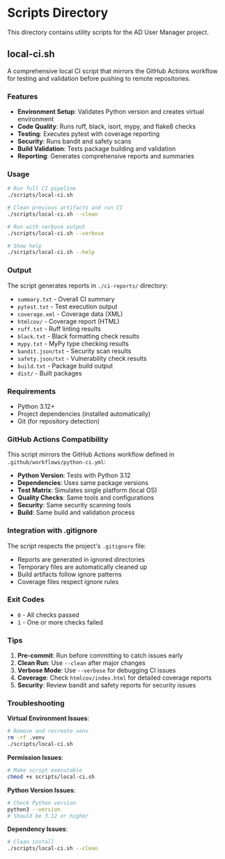 # Scripts Directory

This directory contains utility scripts for the AD User Manager project.

## local-ci.sh

A comprehensive local CI script that mirrors the GitHub Actions workflow for testing and validation before pushing to remote repositories.

### Features

- **Environment Setup**: Validates Python version and creates virtual environment
- **Code Quality**: Runs ruff, black, isort, mypy, and flake8 checks
- **Testing**: Executes pytest with coverage reporting
- **Security**: Runs bandit and safety scans
- **Build Validation**: Tests package building and validation
- **Reporting**: Generates comprehensive reports and summaries

### Usage

```bash
# Run full CI pipeline
./scripts/local-ci.sh

# Clean previous artifacts and run CI
./scripts/local-ci.sh --clean

# Run with verbose output
./scripts/local-ci.sh --verbose

# Show help
./scripts/local-ci.sh --help
```

### Output

The script generates reports in `./ci-reports/` directory:

- `summary.txt` - Overall CI summary
- `pytest.txt` - Test execution output
- `coverage.xml` - Coverage data (XML)
- `htmlcov/` - Coverage report (HTML)
- `ruff.txt` - Ruff linting results
- `black.txt` - Black formatting check results
- `mypy.txt` - MyPy type checking results
- `bandit.json/txt` - Security scan results
- `safety.json/txt` - Vulnerability check results
- `build.txt` - Package build output
- `dist/` - Built packages

### Requirements

- Python 3.12+
- Project dependencies (installed automatically)
- Git (for repository detection)

### GitHub Actions Compatibility

This script mirrors the GitHub Actions workflow defined in `.github/workflows/python-ci.yml`:

- **Python Version**: Tests with Python 3.12
- **Dependencies**: Uses same package versions
- **Test Matrix**: Simulates single platform (local OS)
- **Quality Checks**: Same tools and configurations
- **Security**: Same security scanning tools
- **Build**: Same build and validation process

### Integration with .gitignore

The script respects the project's `.gitignore` file:

- Reports are generated in ignored directories
- Temporary files are automatically cleaned up
- Build artifacts follow ignore patterns
- Coverage files respect ignore rules

### Exit Codes

- `0` - All checks passed
- `1` - One or more checks failed

### Tips

1. **Pre-commit**: Run before committing to catch issues early
2. **Clean Run**: Use `--clean` after major changes
3. **Verbose Mode**: Use `--verbose` for debugging CI issues
4. **Coverage**: Check `htmlcov/index.html` for detailed coverage reports
5. **Security**: Review bandit and safety reports for security issues

### Troubleshooting

**Virtual Environment Issues**:
```bash
# Remove and recreate venv
rm -rf .venv
./scripts/local-ci.sh
```

**Permission Issues**:
```bash
# Make script executable
chmod +x scripts/local-ci.sh
```

**Python Version Issues**:
```bash
# Check Python version
python3 --version
# Should be 3.12 or higher
```

**Dependency Issues**:
```bash
# Clean install
./scripts/local-ci.sh --clean
```